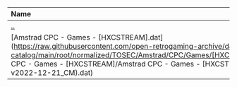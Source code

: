 |Name|Size|
|:---|---:|
|[..](../index.html)|DIR|
|[Amstrad CPC - Games - [HXCSTREAM].dat](https://raw.githubusercontent.com/open-retrogaming-archive/dat-catalog/main/root/normalized/TOSEC/Amstrad/CPC/Games/[HXCSTREAM]/Amstrad CPC - Games - [HXCSTREAM]/Amstrad CPC - Games - [HXCSTREAM] (TOSEC-v2022-12-21_CM).dat)|55740|
